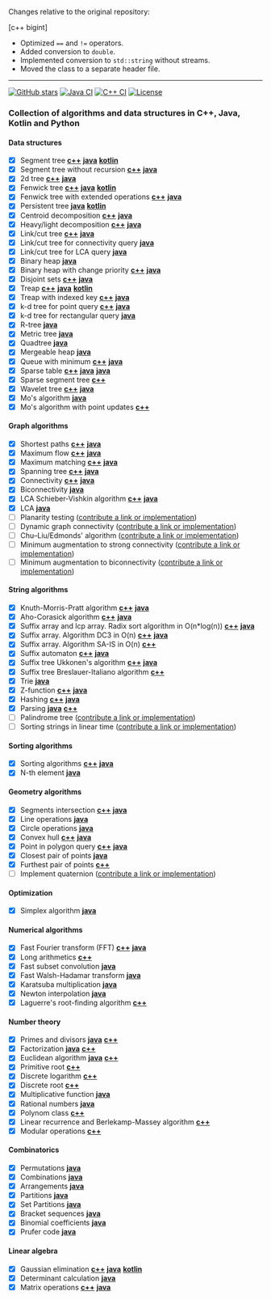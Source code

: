 
Changes relative to the original repository:

[c++ bigint]
* Optimized `==` and `!=` operators.
* Added conversion to `double`.
* Implemented conversion to `std::string` without streams.
* Moved the class to a separate header file.

---

[![GitHub stars](https://img.shields.io/github/stars/indy256/codelibrary.svg?style=flat&label=star)](https://github.com/indy256/codelibrary/)
[![Java CI](https://github.com/indy256/codelibrary/workflows/Java%20CI/badge.svg)](https://github.com/indy256/codelibrary/actions?query=workflow%3A%22Java+CI%22)
[![C++ CI](https://github.com/indy256/codelibrary/workflows/C++%20CI/badge.svg)](https://github.com/indy256/codelibrary/actions?query=workflow%3A%22C%2B%2B+CI%22)
[![License](https://img.shields.io/badge/license-UNLICENSE-green.svg)](https://github.com/indy256/codelibrary/blob/master/UNLICENSE)

### Collection of algorithms and data structures in C++, Java, Kotlin and Python

#### Data structures
+ [x] Segment tree [**c++**](cpp/structures/segment_tree.h) [**java**](java/structures/SegmentTree.java) [**kotlin**](kotlin/SegmentTree.kt)
+ [x] Segment tree without recursion [**c++**](cpp/structures/segment_tree_without_recursion.cpp) [**java**](java/structures/SegmentTreeWithoutRecursion.java)
+ [x] 2d tree [**c++**](cpp/structures/tree_2d.cpp) [**java**](java/structures/Tree2d.java)
+ [x] Fenwick tree [**c++**](cpp/structures/fenwick_tree.cpp) [**java**](java/structures/FenwickTree.java) [**kotlin**](kotlin/FenwickTree.kt)
+ [x] Fenwick tree with extended operations [**c++**](cpp/structures/fenwick_tree_interval.cpp) [**java**](java/structures/FenwickTreeExtended.java)
+ [x] Persistent tree [**java**](java/structures/PersistentTree.java) [**kotlin**](kotlin/PersistentTree.kt)
+ [x] Centroid decomposition [**c++**](cpp/structures/centroid_decomposition.cpp) [**java**](java/structures/CentroidDecomposition.java)
+ [x] Heavy/light decomposition [**c++**](cpp/structures/heavy_light_decomposition.cpp) [**java**](java/structures/HeavyLight.java)
+ [x] Link/cut tree [**c++**](cpp/structures/link_cut_tree.cpp) [**java**](java/structures/LinkCutTree.java)
+ [x] Link/cut tree for connectivity query [**java**](java/structures/LinkCutTreeConnectivity.java)
+ [x] Link/cut tree for LCA query [**java**](java/structures/LinkCutTreeLca.java)
+ [x] Binary heap [**java**](java/structures/BinaryHeap.java)
+ [x] Binary heap with change priority [**c++**](cpp/structures/binary_heap.cpp) [**java**](java/structures/BinaryHeapExtended.java)
+ [x] Disjoint sets [**c++**](cpp/structures/disjoint_sets.cpp) [**java**](java/structures/DisjointSets.java)
+ [x] Treap [**c++**](cpp/structures/treap.h) [**java**](java/structures/Treap.java) [**kotlin**](kotlin/Treap.kt)
+ [x] Treap with indexed key [**c++**](cpp/structures/treap_indexed.cpp) [**java**](java/structures/TreapIndexed.java)
+ [x] k-d tree for point query [**c++**](cpp/structures/kd_tree.cpp) [**java**](java/structures/KdTreePointQuery.java)
+ [x] k-d tree for rectangular query [**java**](java/structures/KdTreeRectQuery.java)
+ [x] R-tree [**java**](java/structures/RTree.java)
+ [x] Metric tree [**java**](java/structures/MetricTree.java)
+ [x] Quadtree [**java**](java/structures/QuadTree.java)
+ [x] Mergeable heap [**java**](java/structures/MergeableHeap.java)
+ [x] Queue with minimum [**c++**](cpp/structures/queue_min.cpp) [**java**](java/structures/QueueMin.java)
+ [x] Sparse table [**c++**](cpp/structures/sparse-table.cpp) [**java**](java/structures/RmqSparseTable.java) [**java**](java/graphs/lca/LcaSparseTable.java)
+ [x] Sparse segment tree [**c++**](cpp/structures/sparse-segment-tree.cpp)
+ [x] Wavelet tree [**c++**](cpp/structures/wavelet_tree.cpp) [**java**](java/structures/WaveletTree.java)
+ [x] Mo's algorithm [**java**](java/structures/MosAlgorithm.java)
+ [x] Mo's algorithm with point updates [**c++**](cpp/structures/mos_with_updates.cpp)

#### Graph algorithms
+ [x] Shortest paths [**c++**](cpp/graphs/shortestpaths) [**java**](java/graphs/shortestpaths)
+ [x] Maximum flow [**c++**](cpp/graphs/flows) [**java**](java/graphs/flows)
+ [x] Maximum matching [**c++**](cpp/graphs/matchings) [**java**](java/graphs/matchings)
+ [x] Spanning tree [**c++**](cpp/graphs/spanningtree) [**java**](java/graphs/spanningtree)
+ [x] Connectivity [**c++**](cpp/graphs/dfs) [**java**](java/graphs/dfs)
+ [x] Biconnectivity [**java**](java/graphs/dfs/Biconnectivity.java)
+ [x] LCA Schieber-Vishkin algorithm [**c++**](cpp/graphs/lca/lca_rmq_schieber_vishkin.cpp) [**java**](java/graphs/lca/LcaSchieberVishkin.java)
+ [x] LCA [**java**](java/graphs/lca)
+ [ ] Planarity testing ([contribute a link or implementation](https://github.com/indy256/codelibrary/issues/28))
+ [ ] Dynamic graph connectivity ([contribute a link or implementation](https://github.com/indy256/codelibrary/issues/29))
+ [ ] Chu–Liu/Edmonds' algorithm ([contribute a link or implementation](https://github.com/indy256/codelibrary/issues/30))
+ [ ] Minimum augmentation to strong connectivity ([contribute a link or implementation](https://github.com/indy256/codelibrary/issues/32))
+ [ ] Minimum augmentation to biconnectivity ([contribute a link or implementation](https://github.com/indy256/codelibrary/issues/33))

#### String algorithms
+ [x] Knuth-Morris-Pratt algorithm [**c++**](cpp/strings/kmp.cpp) [**java**](java/strings/Kmp.java)
+ [x] Aho-Corasick algorithm [**c++**](cpp/strings/aho-corasick.cpp) [**java**](java/strings/AhoCorasick.java)
+ [x] Suffix array and lcp array. Radix sort algorithm in O(n*log(n)) [**c++**](cpp/strings/suffix-array.cpp) [**java**](java/strings/SuffixArray.java)
+ [x] Suffix array. Algorithm DC3 in O(n) [**c++**](cpp/strings/suffix-array-dc3.cpp) [**java**](java/strings/SuffixArrayDC3.java)
+ [x] Suffix array. Algorithm SA-IS in O(n) [**c++**](cpp/strings/suffix-array-sa-is.cpp)
+ [x] Suffix automaton [**c++**](cpp/strings/suffix-automaton.cpp) [**java**](java/strings/SuffixAutomaton.java)
+ [x] Suffix tree Ukkonen's algorithm [**c++**](cpp/strings/suffix_tree_ukkonen.cpp) [**java**](java/strings/SuffixTree.java)
+ [x] Suffix tree Breslauer-Italiano algorithm [**c++**](cpp/strings/suffix_tree_breslauer_italiano.cpp)
+ [x] Trie [**java**](java/strings/Trie.java)
+ [x] Z-function [**c++**](cpp/strings/z-function.cpp) [**java**](java/strings/ZFunction.java)
+ [x] Hashing [**c++**](cpp/strings/hashing.cpp) [**java**](java/strings/Hashing.java)
+ [x] Parsing [**java**](java/parsing) [**c++**](cpp/parsing)
+ [ ] Palindrome tree ([contribute a link or implementation](https://github.com/indy256/codelibrary/issues/34))
+ [ ] Sorting strings in linear time ([contribute a link or implementation](https://github.com/indy256/codelibrary/issues/31))

#### Sorting algorithms
+ [x] Sorting algorithms [**c++**](cpp/sort/sort.cpp) [**java**](java/sort/Sort.java)
+ [x] N-th element [**java**](java/sort/NthElement.java)

#### Geometry algorithms
+ [x] Segments intersection [**c++**](cpp/geometry/segments_intersection.cpp) [**java**](java/geometry/SegmentsIntersection.java)
+ [x] Line operations [**java**](java/geometry/LineGeometry.java)
+ [x] Circle operations [**java**](java/geometry/CircleOperations.java)
+ [x] Convex hull [**c++**](cpp/geometry/convex_hull.cpp) [**java**](java/geometry/ConvexHull.java)
+ [x] Point in polygon query [**c++**](cpp/geometry/point_in_polygon.cpp) [**java**](java/geometry/PointInPolygon.java)
+ [x] Closest pair of points [**java**](java/geometry/Closest2Points.java)
+ [x] Furthest pair of points [**c++**](cpp/geometry/diameter.cpp)
+ [ ] Implement quaternion ([contribute a link or implementation](https://github.com/indy256/codelibrary/issues/35))

#### Optimization
+ [x] Simplex algorithm [**java**](java/optimization/Simplex.java)

#### Numerical algorithms
+ [x] Fast Fourier transform (FFT) [**c++**](cpp/numeric/fft.h) [**java**](java/numeric/FFT.java)
+ [x] Long arithmetics [**c++**](cpp/numeric/bigint.cpp)
+ [x] Fast subset convolution [**java**](java/numeric/SubsetConvolution.java)
+ [x] Fast Walsh-Hadamar transform [**java**](java/numeric/WalshHadamarTransform.java)
+ [x] Karatsuba multiplication [**java**](java/numeric/KaratsubaMultiply.java)
+ [x] Newton interpolation [**java**](java/numeric/NewtonInterpolation.java)
+ [x] Laguerre's root-finding algorithm [**c++**](cpp/numeric/polynom-roots.cpp)

#### Number theory
+ [x] Primes and divisors [**java**](java/numbertheory/PrimesAndDivisors.java) [**c++**](cpp/numbertheory/primes_and_divisors.cpp)
+ [x] Factorization [**java**](java/numbertheory/Factorization.java) [**c++**](cpp/numbertheory/factorization.cpp)
+ [x] Euclidean algorithm [**java**](java/numbertheory/Euclid.java) [**c++**](cpp/numbertheory/euclid.cpp)
+ [x] Primitive root [**c++**](cpp/numbertheory/primitive_root.cpp)
+ [x] Discrete logarithm [**c++**](cpp/numbertheory/discrete_log.cpp)
+ [x] Discrete root [**c++**](cpp/numbertheory/discrete_root.cpp)
+ [x] Multiplicative function [**java**](java/numbertheory/MultiplicativeFunction.java)
+ [x] Rational numbers [**java**](java/numbertheory/Rational.java)
+ [x] Polynom class [**c++**](cpp/numbertheory/polynom.h)
+ [x] Linear recurrence and Berlekamp-Massey algorithm [**c++**](cpp/numbertheory/linear_recurrence.cpp)
+ [x] Modular operations [**c++**](cpp/numbertheory/modint.h)

#### Combinatorics
+ [x] Permutations [**java**](java/combinatorics/Permutations.java)
+ [x] Combinations [**java**](java/combinatorics/Combinations.java)
+ [x] Arrangements [**java**](java/combinatorics/Arrangements.java)
+ [x] Partitions [**java**](java/combinatorics/Partitions.java)
+ [x] Set Partitions [**java**](java/combinatorics/SetPartitions.java)
+ [x] Bracket sequences [**java**](java/combinatorics/BracketSequences.java)
+ [x] Binomial coefficients [**java**](java/combinatorics/BinomialCoefficients.java)
+ [x] Prufer code [**java**](java/combinatorics/PruferCode.java)

#### Linear algebra
+ [x] Gaussian elimination [**c++**](cpp/linearalgebra/gauss.cpp) [**java**](java/linearalgebra/Gauss.java) [**kotlin**](kotlin/Gauss.kt)
+ [x] Determinant calculation [**java**](java/linearalgebra/Determinant.java)
+ [x] Matrix operations [**c++**](cpp/linearalgebra/matrix.h) [**java**](java/linearalgebra/Matrix.java)
